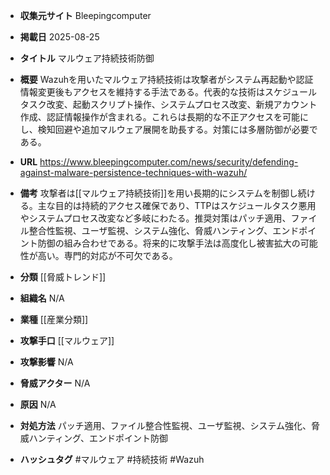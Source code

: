 - **収集元サイト**
Bleepingcomputer

- **掲載日**
2025-08-25

- **タイトル**
マルウェア持続技術防御

- **概要**
Wazuhを用いたマルウェア持続技術は攻撃者がシステム再起動や認証情報変更後もアクセスを維持する手法である。代表的な技術はスケジュールタスク改変、起動スクリプト操作、システムプロセス改変、新規アカウント作成、認証情報操作が含まれる。これらは長期的な不正アクセスを可能にし、検知回避や追加マルウェア展開を助長する。対策には多層防御が必要である。

- **URL**
https://www.bleepingcomputer.com/news/security/defending-against-malware-persistence-techniques-with-wazuh/

- **備考**
攻撃者は[[マルウェア持続技術]]を用い長期的にシステムを制御し続ける。主な目的は持続的アクセス確保であり、TTPはスケジュールタスク悪用やシステムプロセス改変など多岐にわたる。推奨対策はパッチ適用、ファイル整合性監視、ユーザ監視、システム強化、脅威ハンティング、エンドポイント防御の組み合わせである。将来的に攻撃手法は高度化し被害拡大の可能性が高い。専門的対応が不可欠である。

- **分類**
[[脅威トレンド]]

- **組織名**
N/A

- **業種**
[[産業分類]]

- **攻撃手口**
[[マルウェア]]

- **攻撃影響**
N/A

- **脅威アクター**
N/A

- **原因**
N/A

- **対処方法**
パッチ適用、ファイル整合性監視、ユーザ監視、システム強化、脅威ハンティング、エンドポイント防御

- **ハッシュタグ**
#マルウェア #持続技術 #Wazuh
